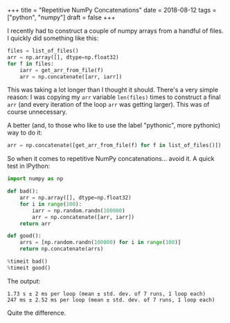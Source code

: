 +++
title = "Repetitive NumPy Concatenations"
date = 2018-08-12
tags = ["python", "numpy"]
draft = false
+++

I recently had to construct a couple of numpy arrays from a handful
of files. I quickly did something like this:

```python
files = list_of_files()
arr = np.array([], dtype=np.float32)
for f in files:
    iarr = get_arr_from_file(f)
    arr = np.concatenate([arr, iarr])
```

This was taking a lot longer than I thought it should. There's a
very simple reason: I was copying my `arr` variable `len(files)`
times to construct a final `arr` (and every iteration of the loop
`arr` was getting larger). This was of course unnecessary.

A better (and, to those who like to use the label "pythonic", more
pythonic) way to do it:

```python
arr = np.concatenate([get_arr_from_file(f) for f in list_of_files()])
```

So when it comes to repetitive NumPy concatenations... avoid it. A
quick test in IPython:

```python
import numpy as np

def bad():
    arr = np.array([], dtype=np.float32)
    for i in range(100):
        iarr = np.random.randn(100000)
        arr = np.concatenate([arr, iarr])
    return arr

def good():
    arrs = [np.random.randn(100000) for i in range(100)]
    return np.concatenate(arrs)

%timeit bad()
%timeit good()
```

The output:

```nil
1.73 s ± 2 ms per loop (mean ± std. dev. of 7 runs, 1 loop each)
247 ms ± 2.52 ms per loop (mean ± std. dev. of 7 runs, 1 loop each)
```

Quite the difference.
